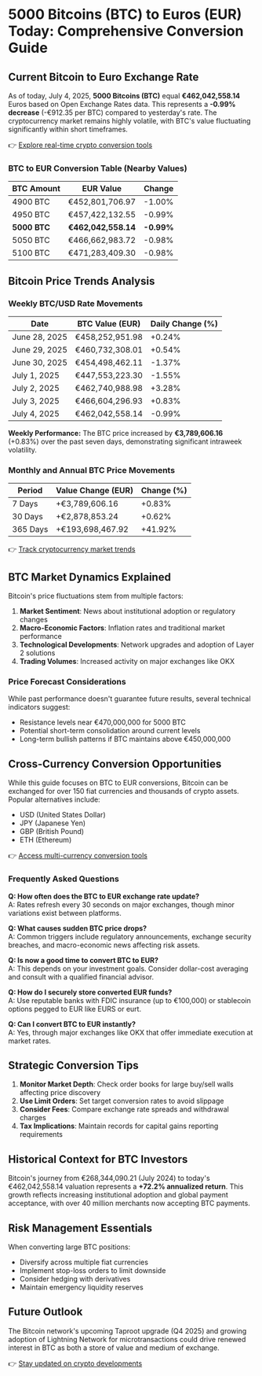 # 5000 Bitcoins (BTC) to Euros (EUR) Today: Comprehensive Conversion Guide

## Current Bitcoin to Euro Exchange Rate

As of today, July 4, 2025, **5000 Bitcoins (BTC)** equal **€462,042,558.14** Euros based on Open Exchange Rates data. This represents a **-0.99% decrease** (-€912.35 per BTC) compared to yesterday's rate. The cryptocurrency market remains highly volatile, with BTC's value fluctuating significantly within short timeframes.

👉 [Explore real-time crypto conversion tools](https://bit.ly/okx-bonus)

### BTC to EUR Conversion Table (Nearby Values)

| BTC Amount | EUR Value | Change |
|------------|-----------|--------|
| 4900 BTC | €452,801,706.97 | -1.00% |
| 4950 BTC | €457,422,132.55 | -0.99% |
| **5000 BTC** | **€462,042,558.14** | **-0.99%** |
| 5050 BTC | €466,662,983.72 | -0.98% |
| 5100 BTC | €471,283,409.30 | -0.98% |

## Bitcoin Price Trends Analysis

### Weekly BTC/USD Rate Movements

| Date | BTC Value (EUR) | Daily Change (%) |
|------|------------------|------------------|
| June 28, 2025 | €458,252,951.98 | +0.24% |
| June 29, 2025 | €460,732,308.01 | +0.54% |
| June 30, 2025 | €454,498,462.11 | -1.37% |
| July 1, 2025 | €447,553,223.30 | -1.55% |
| July 2, 2025 | €462,740,988.98 | +3.28% |
| July 3, 2025 | €466,604,296.93 | +0.83% |
| July 4, 2025 | €462,042,558.14 | -0.99% |

**Weekly Performance:** The BTC price increased by **€3,789,606.16** (+0.83%) over the past seven days, demonstrating significant intraweek volatility.

### Monthly and Annual BTC Price Movements

| Period | Value Change (EUR) | Change (%) |
|--------|--------------------|------------|
| 7 Days | +€3,789,606.16 | +0.83% |
| 30 Days | +€2,878,853.24 | +0.62% |
| 365 Days | +€193,698,467.92 | +41.92% |

👉 [Track cryptocurrency market trends](https://bit.ly/okx-bonus)

## BTC Market Dynamics Explained

Bitcoin's price fluctuations stem from multiple factors:
1. **Market Sentiment**: News about institutional adoption or regulatory changes
2. **Macro-Economic Factors**: Inflation rates and traditional market performance
3. **Technological Developments**: Network upgrades and adoption of Layer 2 solutions
4. **Trading Volumes**: Increased activity on major exchanges like OKX

### Price Forecast Considerations

While past performance doesn't guarantee future results, several technical indicators suggest:
- Resistance levels near €470,000,000 for 5000 BTC
- Potential short-term consolidation around current levels
- Long-term bullish patterns if BTC maintains above €450,000,000

## Cross-Currency Conversion Opportunities

While this guide focuses on BTC to EUR conversions, Bitcoin can be exchanged for over 150 fiat currencies and thousands of crypto assets. Popular alternatives include:
- USD (United States Dollar)
- JPY (Japanese Yen)
- GBP (British Pound)
- ETH (Ethereum)

👉 [Access multi-currency conversion tools](https://bit.ly/okx-bonus)

### Frequently Asked Questions

**Q: How often does the BTC to EUR exchange rate update?**  
A: Rates refresh every 30 seconds on major exchanges, though minor variations exist between platforms.

**Q: What causes sudden BTC price drops?**  
A: Common triggers include regulatory announcements, exchange security breaches, and macro-economic news affecting risk assets.

**Q: Is now a good time to convert BTC to EUR?**  
A: This depends on your investment goals. Consider dollar-cost averaging and consult with a qualified financial advisor.

**Q: How do I securely store converted EUR funds?**  
A: Use reputable banks with FDIC insurance (up to €100,000) or stablecoin options pegged to EUR like EURS or eurt.

**Q: Can I convert BTC to EUR instantly?**  
A: Yes, through major exchanges like OKX that offer immediate execution at market rates.

## Strategic Conversion Tips

1. **Monitor Market Depth**: Check order books for large buy/sell walls affecting price discovery
2. **Use Limit Orders**: Set target conversion rates to avoid slippage
3. **Consider Fees**: Compare exchange rate spreads and withdrawal charges
4. **Tax Implications**: Maintain records for capital gains reporting requirements

## Historical Context for BTC Investors

Bitcoin's journey from €268,344,090.21 (July 2024) to today's €462,042,558.14 valuation represents a **+72.2% annualized return**. This growth reflects increasing institutional adoption and global payment acceptance, with over 40 million merchants now accepting BTC payments.

## Risk Management Essentials

When converting large BTC positions:
- Diversify across multiple fiat currencies
- Implement stop-loss orders to limit downside
- Consider hedging with derivatives
- Maintain emergency liquidity reserves

## Future Outlook

The Bitcoin network's upcoming Taproot upgrade (Q4 2025) and growing adoption of Lightning Network for microtransactions could drive renewed interest in BTC as both a store of value and medium of exchange.

👉 [Stay updated on crypto developments](https://bit.ly/okx-bonus)